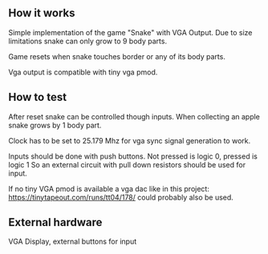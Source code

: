 <!---

This file is used to generate your project datasheet. Please fill in the information below and delete any unused
sections.

You can also include images in this folder and reference them in the markdown. Each image must be less than
512 kb in size, and the combined size of all images must be less than 1 MB.
-->

## How it works

Simple implementation of the game "Snake" with VGA Output. Due to size limitations snake can only grow to 9 body parts.

Game resets when snake touches border or any of its body parts.

Vga output is compatible with tiny vga pmod.

## How to test

After reset snake can be controlled though inputs. When collecting an apple snake grows by 1 body part.

Clock has to be set to 25.179 Mhz for vga sync signal generation to work.

Inputs should be done with push buttons. Not pressed is logic 0, pressed is logic 1
So an external circuit with pull down resistors should be used for input.

If no tiny VGA pmod is available a vga dac like in this project: <https://tinytapeout.com/runs/tt04/178/> could probably also be used.

## External hardware

VGA Display, external buttons for input 
